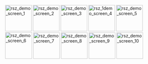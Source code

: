 <img width="86" alt="rsz_demo_screen_1" src="https://user-images.githubusercontent.com/26792286/78237932-2b9a2f80-7506-11ea-8879-9b924d440bcf.png">
<img width="86" alt="rsz_demo_screen_2" src="https://user-images.githubusercontent.com/26792286/78237928-2b019900-7506-11ea-9961-5533b9e7350c.png">
<img width="86" alt="rsz_demo_screen_3" src="https://user-images.githubusercontent.com/26792286/78237922-29d06c00-7506-11ea-8cfc-13c1a0cc97a1.png">
<img width="86" alt="rsz_1demo_screen_4" src="https://user-images.githubusercontent.com/26792286/78237920-2937d580-7506-11ea-8292-5e927d43025f.png">
<img width="86" alt="rsz_demo_screen_5" src="https://user-images.githubusercontent.com/26792286/78237918-289f3f00-7506-11ea-921d-ee018a884bd0.png">
<img width="87" alt="rsz_demo_screen_6" src="https://user-images.githubusercontent.com/26792286/78237915-2806a880-7506-11ea-91ea-24156cc99a56.png">
<img width="86" alt="rsz_demo_screen_7" src="https://user-images.githubusercontent.com/26792286/78237912-276e1200-7506-11ea-90f1-667b8b2d13a5.png">
<img width="86" alt="rsz_demo_screen_8" src="https://user-images.githubusercontent.com/26792286/78237910-263ce500-7506-11ea-921a-e5f8d2df6984.png">
<img width="86" alt="rsz_demo_screen_9" src="https://user-images.githubusercontent.com/26792286/78237908-25a44e80-7506-11ea-95c8-c5a73bfb4505.png">
<img width="86" alt="rsz_demo_screen_10" src="https://user-images.githubusercontent.com/26792286/78237898-2341f480-7506-11ea-8c54-0beaa27557ae.png">
